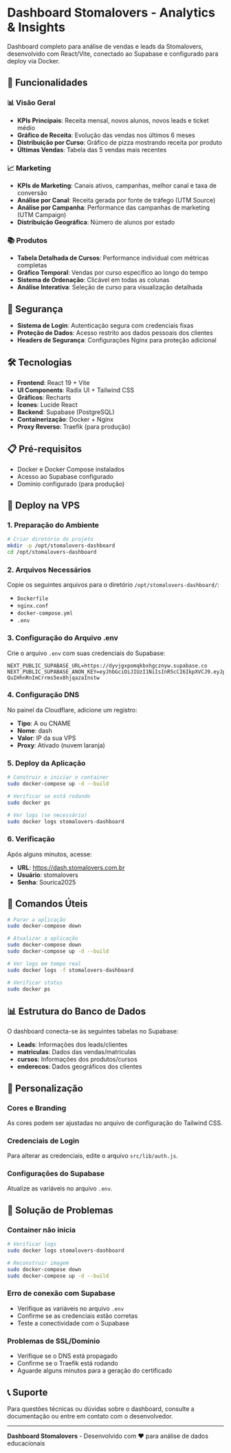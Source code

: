 # Dashboard Stomalovers - Analytics & Insights

Dashboard completo para análise de vendas e leads da Stomalovers, desenvolvido com React/Vite, conectado ao Supabase e configurado para deploy via Docker.

## 🚀 Funcionalidades

### 📊 Visão Geral
- **KPIs Principais**: Receita mensal, novos alunos, novos leads e ticket médio
- **Gráfico de Receita**: Evolução das vendas nos últimos 6 meses
- **Distribuição por Curso**: Gráfico de pizza mostrando receita por produto
- **Últimas Vendas**: Tabela das 5 vendas mais recentes

### 📈 Marketing
- **KPIs de Marketing**: Canais ativos, campanhas, melhor canal e taxa de conversão
- **Análise por Canal**: Receita gerada por fonte de tráfego (UTM Source)
- **Análise por Campanha**: Performance das campanhas de marketing (UTM Campaign)
- **Distribuição Geográfica**: Número de alunos por estado

### 📚 Produtos
- **Tabela Detalhada de Cursos**: Performance individual com métricas completas
- **Gráfico Temporal**: Vendas por curso específico ao longo do tempo
- **Sistema de Ordenação**: Clicável em todas as colunas
- **Análise Interativa**: Seleção de curso para visualização detalhada

## 🔐 Segurança

- **Sistema de Login**: Autenticação segura com credenciais fixas
- **Proteção de Dados**: Acesso restrito aos dados pessoais dos clientes
- **Headers de Segurança**: Configurações Nginx para proteção adicional

## 🛠 Tecnologias

- **Frontend**: React 19 + Vite
- **UI Components**: Radix UI + Tailwind CSS
- **Gráficos**: Recharts
- **Ícones**: Lucide React
- **Backend**: Supabase (PostgreSQL)
- **Containerização**: Docker + Nginx
- **Proxy Reverso**: Traefik (para produção)

## 📋 Pré-requisitos

- Docker e Docker Compose instalados
- Acesso ao Supabase configurado
- Domínio configurado (para produção)

## 🚀 Deploy na VPS

### 1. Preparação do Ambiente

```bash
# Criar diretório do projeto
mkdir -p /opt/stomalovers-dashboard
cd /opt/stomalovers-dashboard
```

### 2. Arquivos Necessários

Copie os seguintes arquivos para o diretório `/opt/stomalovers-dashboard/`:

- `Dockerfile`
- `nginx.conf`
- `docker-compose.yml`
- `.env`

### 3. Configuração do Arquivo .env

Crie o arquivo `.env` com suas credenciais do Supabase:

```env
NEXT_PUBLIC_SUPABASE_URL=https://dyvjgxpomqkbxhgcznyw.supabase.co
NEXT_PUBLIC_SUPABASE_ANON_KEY=eyJhbGciOiJIUzI1NiIsInR5cCI6IkpXVCJ9.eyJpc3MiOiJzdXBhYmFzZSIsInJlZiI6ImR5dmpneHBvbXFrYnhoZ2N6bnl3Iiwicm9sZSI6ImFub24iLCJpYXQiOjE3NDMxNjM1MTAsImV4cCI6MjA1ODczOTUxMH0.G8QLXKXQQVTW-QuIHhnRnImCrrms5ex8hjqazaInstw
```

### 4. Configuração DNS

No painel da Cloudflare, adicione um registro:
- **Tipo**: A ou CNAME
- **Nome**: dash
- **Valor**: IP da sua VPS
- **Proxy**: Ativado (nuvem laranja)

### 5. Deploy da Aplicação

```bash
# Construir e iniciar o container
sudo docker-compose up -d --build

# Verificar se está rodando
sudo docker ps

# Ver logs (se necessário)
sudo docker logs stomalovers-dashboard
```

### 6. Verificação

Após alguns minutos, acesse:
- **URL**: https://dash.stomalovers.com.br
- **Usuário**: stomalovers
- **Senha**: Sourica2025

## 🔧 Comandos Úteis

```bash
# Parar a aplicação
sudo docker-compose down

# Atualizar a aplicação
sudo docker-compose down
sudo docker-compose up -d --build

# Ver logs em tempo real
sudo docker logs -f stomalovers-dashboard

# Verificar status
sudo docker ps
```

## 📊 Estrutura do Banco de Dados

O dashboard conecta-se às seguintes tabelas no Supabase:

- **Leads**: Informações dos leads/clientes
- **matriculas**: Dados das vendas/matrículas
- **cursos**: Informações dos produtos/cursos
- **enderecos**: Dados geográficos dos clientes

## 🎨 Personalização

### Cores e Branding
As cores podem ser ajustadas no arquivo de configuração do Tailwind CSS.

### Credenciais de Login
Para alterar as credenciais, edite o arquivo `src/lib/auth.js`.

### Configurações do Supabase
Atualize as variáveis no arquivo `.env`.

## 🐛 Solução de Problemas

### Container não inicia
```bash
# Verificar logs
sudo docker logs stomalovers-dashboard

# Reconstruir imagem
sudo docker-compose down
sudo docker-compose up -d --build
```

### Erro de conexão com Supabase
- Verifique as variáveis no arquivo `.env`
- Confirme se as credenciais estão corretas
- Teste a conectividade com o Supabase

### Problemas de SSL/Domínio
- Verifique se o DNS está propagado
- Confirme se o Traefik está rodando
- Aguarde alguns minutos para a geração do certificado

## 📞 Suporte

Para questões técnicas ou dúvidas sobre o dashboard, consulte a documentação ou entre em contato com o desenvolvedor.

---

**Dashboard Stomalovers** - Desenvolvido com ❤️ para análise de dados educacionais

